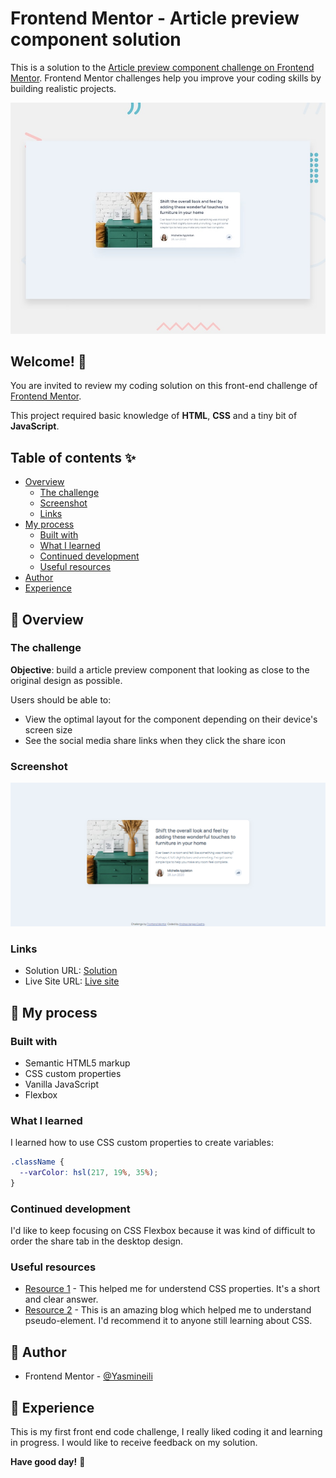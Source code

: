# Frontend Mentor - Article preview component solution

This is a solution to the [Article preview component challenge on Frontend Mentor](https://www.frontendmentor.io/challenges/article-preview-component-dYBN_pYFT). Frontend Mentor challenges help you improve your coding skills by building realistic projects. 

![Design preview for the Article preview component coding challenge](./design/desktop-preview.jpg)

## Welcome! 👋

You are invited to review my coding solution on this front-end challenge of [Frontend Mentor](https://www.frontendmentor.io).

This project required basic knowledge of **HTML**, **CSS** and a tiny bit of **JavaScript**.

## Table of contents ✨

- [Overview](#overview)
  - [The challenge](#the-challenge)
  - [Screenshot](#screenshot)
  - [Links](#links)
- [My process](#my-process)
  - [Built with](#built-with)
  - [What I learned](#what-i-learned)
  - [Continued development](#continued-development)
  - [Useful resources](#useful-resources)
- [Author](#author)
- [Experience](#acknowledgments)

## 📌 Overview

### The challenge

**Objective**: build a article preview component that looking as close to the original design as possible.

Users should be able to:

- View the optimal layout for the component depending on their device's screen size
- See the social media share links when they click the share icon

### Screenshot

![Desktop design solution](./design/screenshot_solution.png)

### Links

- Solution URL: [Solution](https://github.com/Yasmineili/fm-article-preview-avc)
- Live Site URL: [Live site](https://yasmineili.github.io/fm-article-preview-avc/)

## 📌 My process

### Built with

- Semantic HTML5 markup
- CSS custom properties
- Vanilla JavaScript
- Flexbox

### What I learned

I learned how to use CSS custom properties to create variables:
```css
.className {
  --varColor: hsl(217, 19%, 35%);
}
```

### Continued development

I'd like to keep focusing on CSS Flexbox because it was kind of difficult to order the share tab in the desktop design.

### Useful resources

- [Resource 1](https://stackoverflow.com/questions/57408400/how-to-conditionally-apply-a-css-class/57408614#57408614) - This helped me for understend CSS properties. It's a short and clear answer.
- [Resource 2](https://developer.mozilla.org/en-US/docs/Web/CSS/::before) - This is an amazing blog which helped me to understand pseudo-element. I'd recommend it to anyone still learning about CSS.

## 📌 Author

- Frontend Mentor - [@Yasmineili](https://www.frontendmentor.io/profile/Yasmineili)

## 📌 Experience

This is my first front end code challenge, I really liked coding it and learning in progress. I would like to receive feedback on my solution.

**Have good day!** 🚀